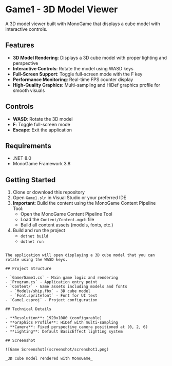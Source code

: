 # Game1 - 3D Model Viewer

A 3D model viewer built with MonoGame that displays a cube model with interactive controls.

## Features

- **3D Model Rendering**: Displays a 3D cube model with proper lighting and perspective
- **Interactive Controls**: Rotate the model using WASD keys
- **Full-Screen Support**: Toggle full-screen mode with the F key
- **Performance Monitoring**: Real-time FPS counter display
- **High-Quality Graphics**: Multi-sampling and HiDef graphics profile for smooth visuals

## Controls

- **WASD**: Rotate the 3D model
- **F**: Toggle full-screen mode
- **Escape**: Exit the application

## Requirements

- .NET 8.0
- MonoGame Framework 3.8

## Getting Started

1. Clone or download this repository
2. Open `Game1.sln` in Visual Studio or your preferred IDE
3. **Important**: Build the content using the MonoGame Content Pipeline Tool:
   - Open the MonoGame Content Pipeline Tool
   - Load the `Content/Content.mgcb` file
   - Build all content assets (models, fonts, etc.)
4. Build and run the project
   - `dotnet build`
   - `dotnet run`

```

The application will open displaying a 3D cube model that you can rotate using the WASD keys.

## Project Structure

- `Game/Game1.cs` - Main game logic and rendering
- `Program.cs` - Application entry point
- `Content/` - Game assets including models and fonts
  - `Models/ship.fbx` - 3D cube model
  - `Font.spritefont` - Font for UI text
- `Game1.csproj` - Project configuration

## Technical Details

- **Resolution**: 1920x1080 (configurable)
- **Graphics Profile**: HiDef with multi-sampling
- **Camera**: Fixed perspective camera positioned at (0, 2, 6)
- **Lighting**: Default BasicEffect lighting system

## Screenshot

![Game Screenshot](screenshot/screnshot1.png)

_3D cube model rendered with MonoGame_
```
